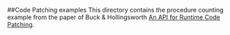 ##Code Patching examples
This directory contains the procedure counting example from the paper of Buck & Hollingsworth [An API for Runtime Code Patching](https://www.dyninst.org/sites/default/files/apiPreprint.pdf).

